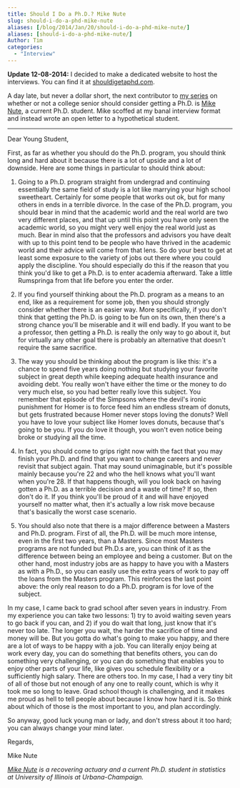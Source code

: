 ```yaml
---
title: Should I Do a Ph.D.? Mike Nute
slug: should-i-do-a-phd-mike-nute
aliases: [/blog/2014/Jan/20/should-i-do-a-phd-mike-nute/]
aliases: [should-i-do-a-phd-mike-nute/]
Author: Tim
categories:
  - "Interview"
---
```


__Update 12-08-2014:__ I decided to make a dedicated website to host the interviews. You can find it at [shouldigetaphd.com](http://shouldigetaphd.com/).

A day late, but never a dollar short, the next contributor to [my series](http://stiglerdiet.com/category/should-i-do-a-phd.html) on whether or not a college senior should consider getting a Ph.D. is [Mike Nute](https://twitter.com/michaelnute), a current Ph.D. student. Mike scoffed at my banal interview format and instead wrote an open letter to a hypothetical student.

------

Dear Young Student,

First, as far as whether you should do the Ph.D. program, you should think long and hard about it because there is a lot of upside and a lot of downside. Here are some things in particular to should think about:

1) Going to a Ph.D. program straight from undergrad and continuing essentially the same field of study is a lot like marrying your high school sweetheart. Certainly for some people that works out ok, but for many others in ends in a terrible divorce. In the case of the Ph.D. program, you should bear in mind that the academic world and the real world are two very different places, and that up until this point you have only seen the academic world, so you might very well enjoy the real world just as much. Bear in mind also that the professors and advisors you have dealt with up to this point tend to be people who have thrived in the academic world and their advice will come from that lens. So do your best to get at least some exposure to the variety of jobs out there where you could apply the discipline. You should especially do this if the reason that you think you'd like to get a Ph.D. is to enter academia afterward. Take a little Rumspringa from that life before you enter the order.

2) If you find yourself thinking about the Ph.D. program as a means to an end, like as a requirement for some job, then you should strongly consider whether there is an easier way. More specifically, if you don't think that getting the Ph.D. is going to be fun on its own, then there's a strong chance you'll be miserable and it will end badly. If you want to be a professor, then getting a Ph.D. is really the only way to go about it, but for virtually any other goal there is probably an alternative that doesn't require the same sacrifice.

3) The way you should be thinking about the program is like this: it's a chance to spend five years doing nothing but studying your favorite subject in great depth while keeping adequate health insurance and avoiding debt. You really won't have either the time or the money to do very much else, so you had better really love this subject. You remember that episode of the Simpsons where the devil's ironic punishment for Homer is to force feed him an endless stream of donuts, but gets frustrated because Homer never stops loving the donuts? Well you have to love your subject like Homer loves donuts, because that's going to be you. If you do love it though, you won't even notice being broke or studying all the time. 

4) In fact, you should come to grips right now with the fact that you may finish your Ph.D. and find that you want to change careers and never revisit that subject again. That may sound unimaginable, but it's possible mainly because you're 22 and who the hell knows what you'll want when you're 28. If that happens though, will you look back on having gotten a Ph.D. as a terrible decision and a waste of time? If so, then don't do it. If you think you'll be proud of it and will have enjoyed yourself no matter what, then it's actually a low risk move because that's basically the worst case scenario.

5) You should also note that there is a major difference between a Masters and Ph.D. program. First of all, the Ph.D. will be much more intense, even in the first two years, than a Masters. Since most Masters programs are not funded but Ph.D.s are, you can think of it as the difference between being an employee and being a customer. But on the other hand, most industry jobs are as happy to have you with a Masters as with a Ph.D., so you can easily use the extra years of work to pay off the loans from the Masters program. This reinforces the last point above: the only real reason to do a Ph.D. program is for love of the subject. 

In my case, I came back to grad school after seven years in industry. From my experience you can take two lessons: 1) try to avoid waiting seven years to go back if you can, and 2) if you do wait that long, just know that it's never too late. The longer you wait, the harder the sacrifice of time and money will be. But you gotta do what's going to make you happy, and there are a lot of ways to be happy with a job. You can literally enjoy being at work every day, you can do something that benefits others, you can do something very challenging, or you can do something that enables you to enjoy other parts of your life, like gives you schedule flexibility or a sufficiently high salary. There are others too. In my case, I had a very tiny bit of all of those but not enough of any one to really count, which is why it took me so long to leave. Grad school though is challenging, and it makes me proud as hell to tell people about because I know how hard it is. So think about which of those is the most important to you, and plan accordingly. 

So anyway, good luck young man or lady, and don't stress about it too hard; you can always change your mind later.

Regards,

Mike Nute

_[Mike Nute](https://twitter.com/michaelnute) is a recovering actuary and a current Ph.D. student in statistics at University of Illinois at Urbana-Champaign._
